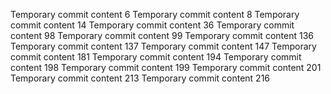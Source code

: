 Temporary commit content 6
Temporary commit content 8
Temporary commit content 14
Temporary commit content 36
Temporary commit content 98
Temporary commit content 99
Temporary commit content 136
Temporary commit content 137
Temporary commit content 147
Temporary commit content 181
Temporary commit content 194
Temporary commit content 198
Temporary commit content 199
Temporary commit content 201
Temporary commit content 213
Temporary commit content 216
